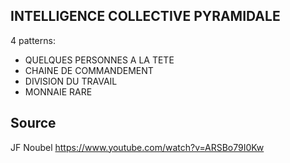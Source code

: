 ## INTELLIGENCE COLLECTIVE PYRAMIDALE
4 patterns: 
- QUELQUES PERSONNES A LA TETE
- CHAINE DE COMMANDEMENT
- DIVISION DU TRAVAIL
- MONNAIE RARE

## Source

JF Noubel
https://www.youtube.com/watch?v=ARSBo79I0Kw
